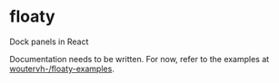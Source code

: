 # floaty
Dock panels in React

Documentation needs to be written. For now, refer to the examples at [woutervh-/floaty-examples](https://github.com/woutervh-/floaty-examples).
